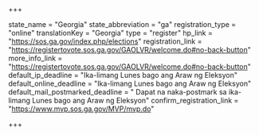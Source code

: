 +++

state_name = "Georgia"
state_abbreviation = "ga"
registration_type = "online"
translationKey = "Georgia"
type = "register"
hp_link = "https://sos.ga.gov/index.php/elections"
registration_link = "https://registertovote.sos.ga.gov/GAOLVR/welcome.do#no-back-button"
more_info_link = "https://registertovote.sos.ga.gov/GAOLVR/welcome.do#no-back-button"
default_ip_deadline = "Ika-limang Lunes bago ang Araw ng Eleksyon"
default_online_deadline = "Ika-limang Lunes bago ang Araw ng Eleksyon"
default_mail_postmarked_deadline = " Dapat na naka-postmark sa ika-limang Lunes bago ang Araw ng Eleksyon"
confirm_registration_link = "https://www.mvp.sos.ga.gov/MVP/mvp.do"

+++